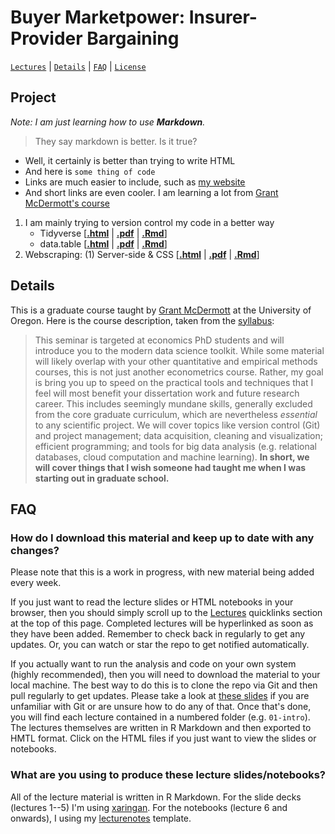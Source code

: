# Buyer Marketpower: Insurer-Provider Bargaining
[`Lectures`](#lectures) | [`Details`](#details) |
[`FAQ`](#faq) | [`License`](#license)

## Project

*Note: I am just learning how to use **Markdown**.*

> They say markdown is better. Is it true?

- Well, it certainly is better than trying to write HTML
- And here is `some thing of code`
- Links are much easier to include, such as [my website](http://dludwinski.com/ "so much to learn, so little time!")
- And short links are even cooler. I am learning a lot from [Grant McDermott's course][1]

1. I am mainly trying to version control my code in a better way
    - Tidyverse \[[**.html**](https://raw.githack.com/uo-ec607/lectures/master/05-tidyverse/05-tidyverse.html) | [**.pdf**](https://raw.githack.com/uo-ec607/lectures/master/05-tidyverse/05-tidyverse.pdf) | [**.Rmd**](https://raw.githack.com/uo-ec607/lectures/master/05-tidyverse/05-tidyverse.Rmd)\]
    - data.table \[[**.html**](https://raw.githack.com/uo-ec607/lectures/master/05-datatable/05-datatable.html) | [**.pdf**](https://raw.githack.com/uo-ec607/lectures/master/05-datatable/05-datatable.pdf) | [**.Rmd**](https://raw.githack.com/uo-ec607/lectures/master/05-datatable/05-datatable.Rmd)\]
6. Webscraping: (1) Server-side & CSS \[[**.html**](https://raw.githack.com/uo-ec607/lectures/master/06-web-css/06-web-css.html) | [**.pdf**](https://raw.githack.com/uo-ec607/lectures/master/06-web-css/06-web-css.pdf) | [**.Rmd**](https://raw.githack.com/uo-ec607/lectures/master/06-web-css/06-web-css.Rmd)\]

## Details

This is a graduate course taught by [Grant McDermott](http://grantmcdermott.com) at the University of Oregon. Here is the course description, taken from the [syllabus](https://github.com/uo-ec607/syllabus/blob/master/syllabus.pdf):

> This seminar is targeted at economics PhD students and will introduce you to the modern data science toolkit. While some material will likely overlap with your other quantitative and empirical methods courses, this is not just another econometrics course. Rather, my goal is bring you up to speed on the practical tools and techniques that I feel will most benefit your dissertation work and future research career. This includes seemingly mundane skills, generally excluded from the core graduate curriculum, which are nevertheless *essential* to any scientific project. We will cover topics like version control (Git) and project management; data acquisition, cleaning and visualization; efficient programming; and tools for big data analysis (e.g. relational databases, cloud computation and machine learning). **In short, we will cover things that I wish someone had taught me when I was starting out in graduate school.**

## FAQ

### How do I download this material and keep up to date with any changes?

Please note that this is a work in progress, with new material being added every week. 

If you just want to read the lecture slides or HTML notebooks in your browser, then you should simply scroll up to the [Lectures](#lectures) quicklinks section at the top of this page. Completed lectures will be hyperlinked as soon as they have been added. Remember to check back in regularly to get any updates. Or, you can watch or star the repo to get notified automatically.

If you actually want to run the analysis and code on your own system (highly recommended), then you will need to download the material to your local machine. The best way to do this is to clone the repo via Git and then pull regularly to get updates. Please take a look at [these slides](https://raw.githack.com/uo-ec607/lectures/master/02-git/02-Git.html) if you are unfamiliar with Git or are unsure how to do any of that. Once that's done, you will find each lecture contained in a numbered folder (e.g. `01-intro`). The lectures themselves are written in R Markdown and then exported to HMTL format. Click on the HTML files if you just want to view the slides or notebooks.

### What are you using to produce these lecture slides/notebooks?

All of the lecture material is written in R Markdown. For the slide decks (lectures 1--5) I'm using [xaringan](https://github.com/yihui/xaringan). For the notebooks (lecture 6 and onwards), I using my [lecturenotes](https://github.com/grantmcdermott/lecturenotes) template.

[1]: https://github.com/yihui/xaringan